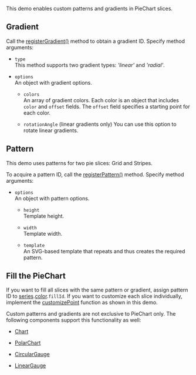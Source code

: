 This demo enables custom patterns and gradients in PieChart slices.

## Gradient

Call the [registerGradient()](/Documentation/ApiReference/Common/Utils/viz/#registerGradienttype_options) method to obtain a gradient ID. Specify method arguments:

- `type`    
This method supports two gradient types: *'linear'* and *'radial'*.

- `options`    
An object with gradient options.

    - `colors`    
    An array of gradient colors. Each color is an object that includes `color` and `offset` fields. The `offset` field specifies a starting point for each color.

    - `rotationAngle` (linear gradients only)
    You can use this option to rotate linear gradients.

## Pattern

This demo uses patterns for two pie slices: Grid and Stripes. 

To acquire a pattern ID, call the [registerPattern()](/Documentation/ApiReference/Common/Utils/viz/#registerPatternoptions) method. Specify method arguments:

- `options`    
An object with pattern options.

    - `height`    
    Template height.

    - `width`    
    Template width.

    - `template`    
    An SVG-based template that repeats and thus creates the required pattern.

## Fill the PieChart

If you want to fill all slices with the same pattern or gradient, assign pattern ID to [series](/Documentation/ApiReference/UI_Components/dxPieChart/Configuration/series/).[color](/Documentation/ApiReference/UI_Components/dxPieChart/Configuration/series/#color).`fillId`. If you want to customize each slice individually, implement the [customizePoint](/Documentation/ApiReference/UI_Components/dxPieChart/Configuration/#customizePoint) function as shown in this demo.

Custom patterns and gradients are not exclusive to PieChart only. The following components support this functionality as well:

- [Chart](/Documentation/Guide/UI_Components/Chart/Series/Customize_Appearance/)

- [PolarChart](/Documentation/Guide/UI_Components/PolarChart/Customize_Appearance/)

- [CircularGauge](/Documentation/Guide/UI_Components/CircularGauge/Customize_Appearance/)

- [LinearGauge](/Documentation/Guide/UI_Components/LinearGauge/Customize_Appearance/)
